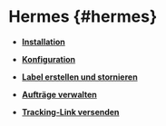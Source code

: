 # Hermes {#hermes}

-   **[Installation](7_4_8_1_Installation.md)**  

-   **[Konfiguration](7_4_8_2_Konfiguration.md)**  

-   **[Label erstellen und stornieren](7_4_8_3_LabelErstellenUNDStornieren.md)**  

-   **[Aufträge verwalten](7_4_8_4_AuftraegeVerwalten.md)**  

-   **[Tracking-Link versenden](7_4_8_5_TrackingLinkVersenden.md)**  




